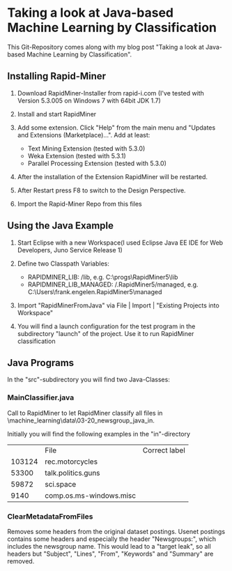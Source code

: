 Taking a look at Java-based Machine Learning by Classification
==============================================================

This Git-Repository comes along with my blog post "Taking a look at Java-based Machine Learning by Classification".


Installing Rapid-Miner 
----------------------

1. Download RapidMiner-Installer from rapid-i.com (I've tested with Version 5.3.005 on Windows 7 with 64bit JDK 1.7)

2. Install and start RapidMiner

3. Add some extension. Click "Help" from the main menu and "Updates and Extensions (Marketplace)...". Add at least:
	* Text Mining Extension (tested with 5.3.0)
	* Weka Extension (tested with 5.3.1)
	* Parallel Processing Extension (tested with 5.3.0)

4. After the installation of the Extension RapidMiner will be restarted.

5. After Restart press F8 to switch to the Design Perspective.

6. Import the Rapid-Miner Repo from this files

	

Using the Java Example
----------------------

1. Start Eclipse with a new Workspace(I used Eclipse Java EE IDE for Web Developers, Juno Service Release 1)

2. Define two Classpath Variables:
	* RAPIDMINER_LIB:         <RapidMinerInstallationDir>/lib, e.g. C:\progs\RapidMiner5\lib
	* RAPIDMINER_LIB_MANAGED: <UserDir>/.RapidMiner5/managed,  e.g. C:\Users\frank.engelen\.RapidMiner5\managed

3. Import "RapidMinerFromJava" via File | Import | "Existing Projects into Workspace"

4. You will find a launch configuration for the test program in the subdirectory "launch" of the project. Use it to run RapidMiner classification



Java Programs
-------------


In the "src"-subdirectory you will find two Java-Classes:

### MainClassifier.java                 
Call to RapidMiner to let RapidMiner classify all files in \machine_learning\data\03-20_newsgroup_java_in.

Initially you will find the following examples in the "in"-directory

<table>
	<th><td>File  </td> <td>Correct label</td></th>
	<tr><td>103124</td> <td>rec.motorcycles</td></tr>
	<tr><td> 53300</td> <td>talk.politics.guns</td></tr>
	<tr><td> 59872</td> <td>sci.space</td></tr>
	<tr><td>  9140</td> <td>comp.os.ms-windows.misc</td></tr>

</table>


### ClearMetadataFromFiles
Removes some headers from the original dataset postings. Usenet postings contains some headers and especially the header "Newsgroups:", which includes the newsgroup name. This would lead to a "target leak", so all headers but "Subject", "Lines", "From", "Keywords" and "Summary" are removed.

